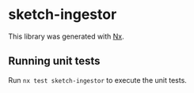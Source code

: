 # sketch-ingestor

This library was generated with [Nx](https://nx.dev).

## Running unit tests

Run `nx test sketch-ingestor` to execute the unit tests.

